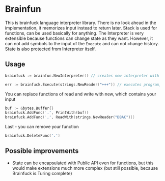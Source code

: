 # Brainfun

This is brainfuck language interpreter library. There is no look ahead in the implementation, it memorizes input instead to return later.
Stack is used for functions, can be used basically for anything. The Interpreter is very extensible because functions can change state as they want.
However, it can not add symbols to the input of the `Execute` and can not change history. State is also protected from Interpreter itself.

## Usage
```go
brainfuck := brainfun.NewInterpreter() // creates new interpreter with default set of function
```


```go
err := brainfuck.Execute(strings.NewReader("+++")) // executes program, should be ended, for example no open loops
```

You can replace functions of read and write with new, which contains your input 
```go 
buf := &bytes.Buffer{}
brainfuck.AddFunc('.', PrintWith(buf))
brainfuck.AddFunc(',', ReadWith(strings.NewReader("DBAC")))
```

Last - you can remove your function
```go
brainfuck.DeleteFunc('.')
```

## Possible improvements
* State can be encapsulated with Public API even for functions, but this would make extensions much more complex (but still possible, because Brainfuck is Turing complete)
